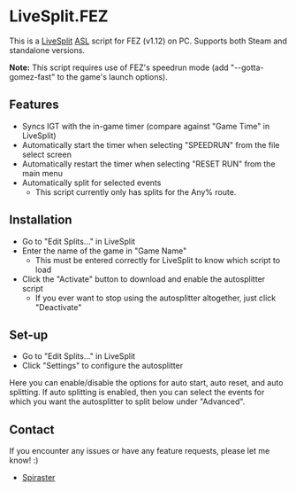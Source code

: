 # LiveSplit.FEZ
This is a [LiveSplit](http://livesplit.github.io) [ASL](https://github.com/LiveSplit/LiveSplit/blob/master/Documentation/Auto-Splitters.md) script for FEZ (v1.12) on PC. Supports both Steam and standalone versions.

**Note:** This script requires use of FEZ's speedrun mode (add "--gotta-gomez-fast" to the game's launch options).

## Features
- Syncs IGT with the in-game timer (compare against "Game Time" in LiveSplit)
- Automatically start the timer when selecting "SPEEDRUN" from the file select screen
- Automatically restart the timer when selecting "RESET RUN" from the main menu
- Automatically split for selected events
    - This script currently only has splits for the Any% route.

## Installation
- Go to "Edit Splits..." in LiveSplit
- Enter the name of the game in "Game Name"
    - This must be entered correctly for LiveSplit to know which script to load
- Click the "Activate" button to download and enable the autosplitter script
    - If you ever want to stop using the autosplitter altogether, just click "Deactivate"

## Set-up
- Go to "Edit Splits..." in LiveSplit
- Click "Settings" to configure the autosplitter

Here you can enable/disable the options for auto start, auto reset, and auto splitting. If auto splitting is enabled, then you can select the events for which you want the autosplitter to split below under "Advanced".

## Contact
If you encounter any issues or have any feature requests, please let me know! :)
- [Spiraster](http://twitch.tv/spiraster)